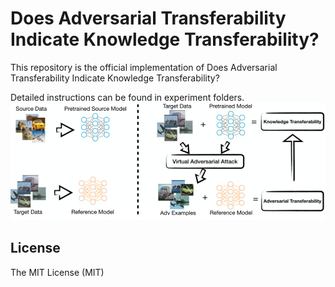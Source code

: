 # Does Adversarial Transferability Indicate Knowledge Transferability?

This repository is the official implementation of Does Adversarial Transferability Indicate Knowledge Transferability?

Detailed instructions can be found in experiment folders.
![overview](fig1.png)

## License
The MIT License (MIT)
